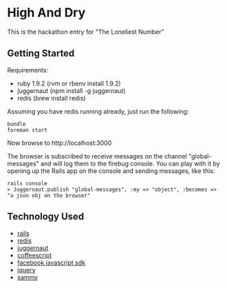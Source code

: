 # High And Dry

This is the hackathon entry for "The Loneliest Number"

## Getting Started

Requirements:

* ruby 1.9.2 (rvm or rbenv install 1.9.2)
* juggernaut (npm install -g juggernaut)
* redis (brew install redis)

Assuming you have redis running already, just run the following:

    bundle
    foreman start

Now browse to http://localhost:3000

The browser is subscribed to receive messages on the channel "global-messages"
and will log them to the firebug console. You can play with it by opening up
the Rails app on the console and sending messages, like this:

    rails console
    > Juggernaut.publish "global-messages", :my => "object", :becomes => "a json obj on the browser"

## Technology Used

* [rails](http://guides.rails.info)
* [redis](http://redis.io)
* [juggernaut](https://github.com/maccman/juggernaut)
* [coffeescript](http://jashkenas.github.com/coffee-script)
* [facebook javascript sdk](http://developers.facebook.com/docs/reference/javascript/)
* [jquery](http://jquery.com)
* [sammy](http://sammyjs.org)